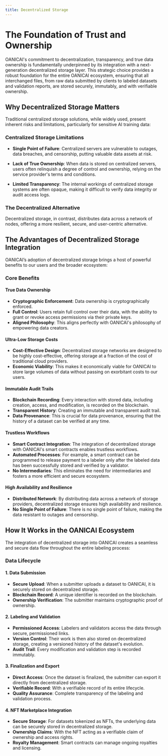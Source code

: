 ```yaml
---
title: Decentralized Storage
---
```


# The Foundation of Trust and Ownership

OANICAI's commitment to decentralization, transparency, and true data ownership is fundamentally underpinned by its integration with a next-generation decentralized storage layer. This strategic choice provides a robust foundation for the entire OANICAI ecosystem, ensuring that all interchanged files, from raw data submitted by clients to labeled datasets and validation reports, are stored securely, immutably, and with verifiable ownership.

## Why Decentralized Storage Matters

Traditional centralized storage solutions, while widely used, present inherent risks and limitations, particularly for sensitive AI training data:

### Centralized Storage Limitations

- **Single Point of Failure**: Centralized servers are vulnerable to outages, data breaches, and censorship, putting valuable data assets at risk.  

- **Lack of True Ownership**: When data is stored on centralized servers, users often relinquish a degree of control and ownership, relying on the service provider's terms and conditions.  

- **Limited Transparency**: The internal workings of centralized storage systems are often opaque, making it difficult to verify data integrity or audit access logs.  

### The Decentralized Alternative

Decentralized storage, in contrast, distributes data across a network of nodes, offering a more resilient, secure, and user-centric alternative.  

## The Advantages of Decentralized Storage Integration

OANICAI’s adoption of decentralized storage brings a host of powerful benefits to our users and the broader ecosystem:

### Core Benefits

#### True Data Ownership
- **Cryptographic Enforcement**: Data ownership is cryptographically enforced.  
- **Full Control**: Users retain full control over their data, with the ability to grant or revoke access permissions via their private keys.  
- **Aligned Philosophy**: This aligns perfectly with OANICAI's philosophy of empowering data creators.  

#### Ultra-Low Storage Costs
- **Cost-Effective Design**: Decentralized storage networks are designed to be highly cost-effective, offering storage at a fraction of the cost of traditional cloud providers.  
- **Economic Viability**: This makes it economically viable for OANICAI to store large volumes of data without passing on exorbitant costs to our users.  

#### Immutable Audit Trails
- **Blockchain Recording**: Every interaction with stored data, including creation, access, and modification, is recorded on the blockchain.  
- **Transparent History**: Creating an immutable and transparent audit trail.  
- **Data Provenance**: This is crucial for data provenance, ensuring that the history of a dataset can be verified at any time.  

#### Trustless Workflows
- **Smart Contract Integration**: The integration of decentralized storage with OANICAI's smart contracts enables trustless workflows.  
- **Automated Processes**: For example, a smart contract can be programmed to release payment to a labeler only after the labeled data has been successfully stored and verified by a validator.  
- **No Intermediaries**: This eliminates the need for intermediaries and fosters a more efficient and secure ecosystem.  

#### High Availability and Resilience
- **Distributed Network**: By distributing data across a network of storage providers, decentralized storage ensures high availability and resilience.  
- **No Single Point of Failure**: There is no single point of failure, making the data resistant to outages and censorship.  

## How It Works in the OANICAI Ecosystem

The integration of decentralized storage into OANICAI creates a seamless and secure data flow throughout the entire labeling process:

### Data Lifecycle

#### 1. Data Submission
- **Secure Upload**: When a submitter uploads a dataset to OANICAI, it is securely stored on decentralized storage.  
- **Blockchain Record**: A unique identifier is recorded on the blockchain.  
- **Ownership Verification**: The submitter maintains cryptographic proof of ownership.  

#### 2. Labeling and Validation
- **Permissioned Access**: Labelers and validators access the data through secure, permissioned links.  
- **Version Control**: Their work is then also stored on decentralized storage, creating a versioned history of the dataset's evolution.  
- **Audit Trail**: Every modification and validation step is recorded immutably.  

#### 3. Finalization and Export
- **Direct Access**: Once the dataset is finalized, the submitter can export it directly from decentralized storage.  
- **Verifiable Record**: With a verifiable record of its entire lifecycle.  
- **Quality Assurance**: Complete transparency of the labeling and validation process.  

#### 4. NFT Marketplace Integration
- **Secure Storage**: For datasets tokenized as NFTs, the underlying data can be securely stored in decentralized storage.  
- **Ownership Claims**: With the NFT acting as a verifiable claim of ownership and access rights.  
- **Royalty Management**: Smart contracts can manage ongoing royalties and licensing.  
